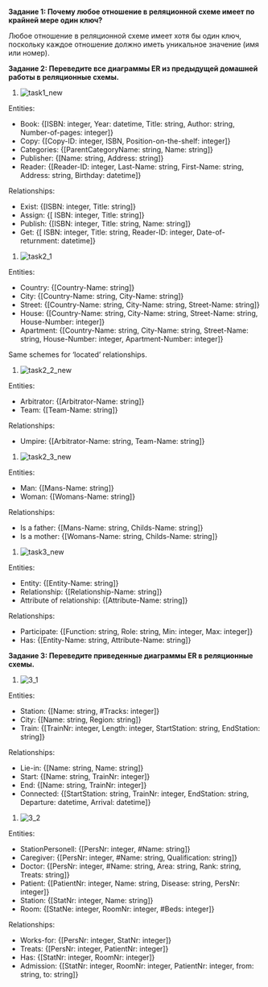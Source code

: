 ﻿**Задание 1: Почему любое отношение в реляционной схеме имеет по крайней мере один ключ?**

Любое отношение в реляционной схеме имеет хотя бы один ключ, поскольку каждое отношение должно иметь уникальное значение (имя или номер). 



**Задание 2: Переведите все диаграммы ER из предыдущей домашней работы в реляционные схемы.**

1. ![task1\_new](./task1\_new.jpg)

Entities:

- Book: {[ISBN: integer, Year: datetime, Title: string, Author: string, Number-of-pages: integer]}
- Copy: {[Copy-ID: integer, ISBN, Position-on-the-shelf: integer]}
- Categories: {[ParentCategoryName: string, Name: string]}
- Publisher: {[Name: string, Address: string]}
- Reader: {[Reader-ID: integer, Last-Name: string, First-Name: string, Address: string, Birthday: datetime]}

Relationships:

- Exist: {[ISBN: integer, Title: string]}
- Assign: {[ ISBN: integer, Title: string]}
- Publish: {[ISBN: integer, Title: string, Name: string]}
- Get: {[ ISBN: integer, Title: string, Reader-ID: integer, Date-of-returnment: datetime]}



1. ![task2\_1](./task2\_1.jpg)

Entities:

- Country: {[Country-Name: string]}
- City: {[Country-Name: string, City-Name: string]}
- Street: {[Country-Name: string, City-Name: string, Street-Name: string]}
- House: {[Country-Name: string, City-Name: string, Street-Name: string, House-Number: integer]}
- Apartment: {[Country-Name: string, City-Name: string, Street-Name: string, House-Number: integer, Apartment-Number: integer]}

Same schemes for ‘located’ relationships.



1. ![task2\_2\_new](./task2\_2\_new.jpg)

Entities:

- Arbitrator: {[Arbitrator-Name: string]}
- Team: {[Team-Name: string]}

Relationships:

- Umpire: {[Arbitrator-Name: string, Team-Name: string]}


1. ![task2\_3\_new](./task2\_3\_new.jpg)

Entities:

- Man: {[Mans-Name: string]}
- Woman: {[Womans-Name: string]}

Relationships:

- Is a father: {[Mans-Name: string, Childs-Name: string]}
- Is a mother: {[Womans-Name: string, Childs-Name: string]}


1. ![task3\_new](./task3\_new.jpg)

Entities:

- Entity: {[Entity-Name: string]}
- Relationship: {[Relationship-Name: string]}
- Attribute of relationship: {[Attribute-Name: string]}

Relationships:

- Participate: {[Function: string, Role: string, Min: integer, Max: integer]}
- Has: {[Entity-Name: string, Attribute-Name: string]}



**Задание 3: Переведите приведенные диаграммы ER в реляционные схемы.** 

1. ![3\_1](./3\_1.jpg)

Entities:

- Station: {[Name: string, #Tracks: integer]}
- City: {[Name: string, Region: string]}
- Train: {[TrainNr: integer, Length: integer, StartStation: string, EndStation: string]}

Relationships:

- Lie-in: {[Name: string, Name: string]}
- Start: {[Name: string, TrainNr: integer]}
- End: {[Name: string, TrainNr: integer]}
- Connected: {[StartStation: string, TrainNr: integer, EndStation: string, Departure: datetime, Arrival: datetime]}



1. ![3\_2](./3\_2.jpg)

Entities:

- StationPersonell: {[PersNr: integer, #Name: string]}
- Caregiver: {[PersNr: integer, #Name: string, Qualification: string]}
- Doctor: {[PersNr: integer, #Name: string, Area: string, Rank: string, Treats: string]}
- Patient: {[PatientNr: integer, Name: string, Disease: string, PersNr: integer]}
- Station: {[StatNr: integer, Name: string]}
- Room: {[StatNe: integer, RoomNr: integer, #Beds: integer]}

Relationships:

- Works-for: {[PersNr: integer, StatNr: integer]}
- Treats: {[PersNr: integer, PatientNr: integer]}
- Has: {[StatNr: integer, RoomNr: integer]}
- Admission: {[StatNr: integer, RoomNr: integer, PatientNr: integer, from: string, to: string]}

